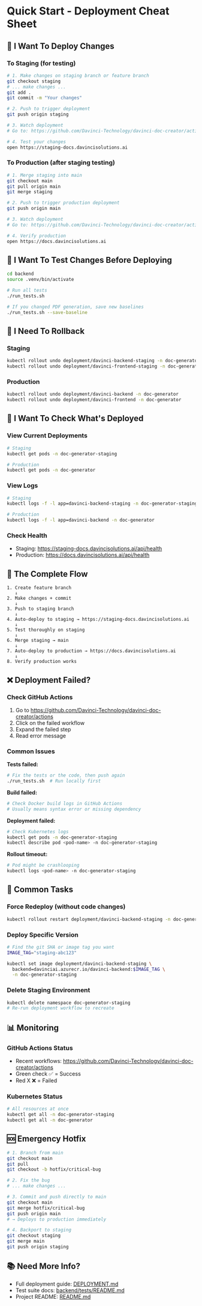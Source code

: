 # Quick Start - Deployment Cheat Sheet

## 🚀 I Want To Deploy Changes

### To Staging (for testing)

```bash
# 1. Make changes on staging branch or feature branch
git checkout staging
# ... make changes ...
git add .
git commit -m "Your changes"

# 2. Push to trigger deployment
git push origin staging

# 3. Watch deployment
# Go to: https://github.com/Davinci-Technology/davinci-doc-creator/actions

# 4. Test your changes
open https://staging-docs.davincisolutions.ai
```

### To Production (after staging testing)

```bash
# 1. Merge staging into main
git checkout main
git pull origin main
git merge staging

# 2. Push to trigger production deployment
git push origin main

# 3. Watch deployment
# Go to: https://github.com/Davinci-Technology/davinci-doc-creator/actions

# 4. Verify production
open https://docs.davincisolutions.ai
```

## 🧪 I Want To Test Changes Before Deploying

```bash
cd backend
source .venv/bin/activate

# Run all tests
./run_tests.sh

# If you changed PDF generation, save new baselines
./run_tests.sh --save-baseline
```

## 🐛 I Need To Rollback

### Staging

```bash
kubectl rollout undo deployment/davinci-backend-staging -n doc-generator-staging
kubectl rollout undo deployment/davinci-frontend-staging -n doc-generator-staging
```

### Production

```bash
kubectl rollout undo deployment/davinci-backend -n doc-generator
kubectl rollout undo deployment/davinci-frontend -n doc-generator
```

## 👀 I Want To Check What's Deployed

### View Current Deployments

```bash
# Staging
kubectl get pods -n doc-generator-staging

# Production
kubectl get pods -n doc-generator
```

### View Logs

```bash
# Staging
kubectl logs -f -l app=davinci-backend-staging -n doc-generator-staging

# Production
kubectl logs -f -l app=davinci-backend -n doc-generator
```

### Check Health

- Staging: https://staging-docs.davincisolutions.ai/api/health
- Production: https://docs.davincisolutions.ai/api/health

## 🔄 The Complete Flow

```
1. Create feature branch
   ↓
2. Make changes + commit
   ↓
3. Push to staging branch
   ↓
4. Auto-deploy to staging → https://staging-docs.davincisolutions.ai
   ↓
5. Test thoroughly on staging
   ↓
6. Merge staging → main
   ↓
7. Auto-deploy to production → https://docs.davincisolutions.ai
   ↓
8. Verify production works
```

## ❌ Deployment Failed?

### Check GitHub Actions

1. Go to https://github.com/Davinci-Technology/davinci-doc-creator/actions
2. Click on the failed workflow
3. Expand the failed step
4. Read error message

### Common Issues

**Tests failed:**
```bash
# Fix the tests or the code, then push again
./run_tests.sh  # Run locally first
```

**Build failed:**
```bash
# Check Docker build logs in GitHub Actions
# Usually means syntax error or missing dependency
```

**Deployment failed:**
```bash
# Check Kubernetes logs
kubectl get pods -n doc-generator-staging
kubectl describe pod <pod-name> -n doc-generator-staging
```

**Rollout timeout:**
```bash
# Pod might be crashlooping
kubectl logs <pod-name> -n doc-generator-staging
```

## 🎯 Common Tasks

### Force Redeploy (without code changes)

```bash
kubectl rollout restart deployment/davinci-backend-staging -n doc-generator-staging
```

### Deploy Specific Version

```bash
# Find the git SHA or image tag you want
IMAGE_TAG="staging-abc123"

kubectl set image deployment/davinci-backend-staging \
  backend=davinciai.azurecr.io/davinci-backend:$IMAGE_TAG \
  -n doc-generator-staging
```

### Delete Staging Environment

```bash
kubectl delete namespace doc-generator-staging
# Re-run deployment workflow to recreate
```

## 📊 Monitoring

### GitHub Actions Status

- Recent workflows: https://github.com/Davinci-Technology/davinci-doc-creator/actions
- Green check ✅ = Success
- Red X ❌ = Failed

### Kubernetes Status

```bash
# All resources at once
kubectl get all -n doc-generator-staging
kubectl get all -n doc-generator
```

## 🆘 Emergency Hotfix

```bash
# 1. Branch from main
git checkout main
git pull
git checkout -b hotfix/critical-bug

# 2. Fix the bug
# ... make changes ...

# 3. Commit and push directly to main
git checkout main
git merge hotfix/critical-bug
git push origin main
# → Deploys to production immediately

# 4. Backport to staging
git checkout staging
git merge main
git push origin staging
```

## 📚 Need More Info?

- Full deployment guide: [DEPLOYMENT.md](./DEPLOYMENT.md)
- Test suite docs: [backend/tests/README.md](./backend/tests/README.md)
- Project README: [README.md](./README.md)
